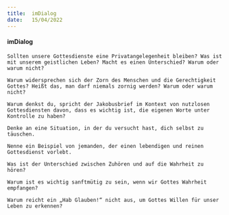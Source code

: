 ```yaml
---
title:  imDialog
date:   15/04/2022
---
```


#### imDialog

`Sollten unsere Gottesdienste eine Privatangelegenheit bleiben? Was ist mit unserem geistlichen Leben? Macht es einen Unterschied? Warum oder warum nicht?`

`Warum widersprechen sich der Zorn des Menschen und die Gerechtigkeit Gottes? Heißt das, man darf niemals zornig werden? Warum oder warum nicht?`

`Warum denkst du, spricht der Jakobusbrief im Kontext von nutzlosen Gottesdiensten davon, dass es wichtig ist, die eigenen Worte unter Kontrolle zu haben?`

`Denke an eine Situation, in der du versucht hast, dich selbst zu täuschen.`

`Nenne ein Beispiel von jemanden, der einen lebendigen und reinen Gottesdienst vorlebt.`

`Was ist der Unterschied zwischen Zuhören und auf die Wahrheit zu hören?`

`Warum ist es wichtig sanftmütig zu sein, wenn wir Gottes Wahrheit empfangen?`

`Warum reicht ein „Hab Glauben!“ nicht aus, um Gottes Willen für unser Leben zu erkennen?`
